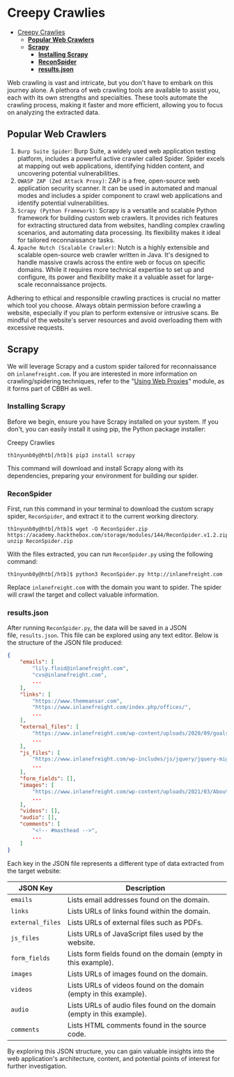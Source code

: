 # Creepy Crawlies
- [Creepy Crawlies](#creepy-crawlies)
  - [**Popular Web Crawlers**](#popular-web-crawlers)
  - [**Scrapy**](#scrapy)
    - [**Installing Scrapy**](#installing-scrapy)
    - [**ReconSpider**](#reconspider)
    - [**results.json**](#resultsjson)

Web crawling is vast and intricate, but you don't have to embark on this journey alone. A plethora of web crawling tools are available to assist you, each with its own strengths and specialties. These tools automate the crawling process, making it faster and more efficient, allowing you to focus on analyzing the extracted data.

## **Popular Web Crawlers**

1. `Burp Suite Spider`: Burp Suite, a widely used web application testing platform, includes a powerful active crawler called Spider. Spider excels at mapping out web applications, identifying hidden content, and uncovering potential vulnerabilities.
2. `OWASP ZAP (Zed Attack Proxy)`: ZAP is a free, open-source web application security scanner. It can be used in automated and manual modes and includes a spider component to crawl web applications and identify potential vulnerabilities.
3. `Scrapy (Python Framework)`: Scrapy is a versatile and scalable Python framework for building custom web crawlers. It provides rich features for extracting structured data from websites, handling complex crawling scenarios, and automating data processing. Its flexibility makes it ideal for tailored reconnaissance tasks.
4. `Apache Nutch (Scalable Crawler)`: Nutch is a highly extensible and scalable open-source web crawler written in Java. It's designed to handle massive crawls across the entire web or focus on specific domains. While it requires more technical expertise to set up and configure, its power and flexibility make it a valuable asset for large-scale reconnaissance projects.

Adhering to ethical and responsible crawling practices is crucial no matter which tool you choose. Always obtain permission before crawling a website, especially if you plan to perform extensive or intrusive scans. Be mindful of the website's server resources and avoid overloading them with excessive requests.

## **Scrapy**

We will leverage Scrapy and a custom spider tailored for reconnaissance on `inlanefreight.com`. If you are interested in more information on crawling/spidering techniques, refer to the "[Using Web Proxies](https://academy.hackthebox.com/module/details/110)" module, as it forms part of CBBH as well.

### **Installing Scrapy**

Before we begin, ensure you have Scrapy installed on your system. If you don't, you can easily install it using pip, the Python package installer:

Creepy Crawlies

```
th1nyunb0y@htb[/htb]$ pip3 install scrapy
```

This command will download and install Scrapy along with its dependencies, preparing your environment for building our spider.

### **ReconSpider**

First, run this command in your terminal to download the custom scrapy spider, `ReconSpider`, and extract it to the current working directory.

```
th1nyunb0y@htb[/htb]$ wget -O ReconSpider.zip https://academy.hackthebox.com/storage/modules/144/ReconSpider.v1.2.zipth1nyunb0y@htb[/htb]$ unzip ReconSpider.zip
```

With the files extracted, you can run `ReconSpider.py` using the following command:

```
th1nyunb0y@htb[/htb]$ python3 ReconSpider.py http://inlanefreight.com
```

Replace `inlanefreight.com` with the domain you want to spider. The spider will crawl the target and collect valuable information.

### **results.json**

After running `ReconSpider.py`, the data will be saved in a JSON file, `results.json`. This file can be explored using any text editor. Below is the structure of the JSON file produced:

```json
{
    "emails": [
        "lily.floid@inlanefreight.com",
        "cvs@inlanefreight.com",
        ...
    ],
    "links": [
        "https://www.themeansar.com",
        "https://www.inlanefreight.com/index.php/offices/",
        ...
    ],
    "external_files": [
        "https://www.inlanefreight.com/wp-content/uploads/2020/09/goals.pdf",
        ...
    ],
    "js_files": [
        "https://www.inlanefreight.com/wp-includes/js/jquery/jquery-migrate.min.js?ver=3.3.2",
        ...
    ],
    "form_fields": [],
    "images": [
        "https://www.inlanefreight.com/wp-content/uploads/2021/03/AboutUs_01-1024x810.png",
        ...
    ],
    "videos": [],
    "audio": [],
    "comments": [
        "<!-- #masthead -->",
        ...
    ]
}

```

Each key in the JSON file represents a different type of data extracted from the target website:

| **JSON Key** | **Description** |
| --- | --- |
| `emails` | Lists email addresses found on the domain. |
| `links` | Lists URLs of links found within the domain. |
| `external_files` | Lists URLs of external files such as PDFs. |
| `js_files` | Lists URLs of JavaScript files used by the website. |
| `form_fields` | Lists form fields found on the domain (empty in this example). |
| `images` | Lists URLs of images found on the domain. |
| `videos` | Lists URLs of videos found on the domain (empty in this example). |
| `audio` | Lists URLs of audio files found on the domain (empty in this example). |
| `comments` | Lists HTML comments found in the source code. |

By exploring this JSON structure, you can gain valuable insights into the web application's architecture, content, and potential points of interest for further investigation.